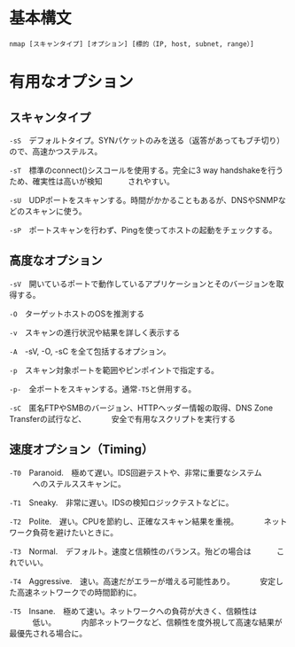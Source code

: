 # 基本構文
```nmap [スキャンタイプ] [オプション] [標的（IP, host, subnet, range）]```

# 有用なオプション
## スキャンタイプ

```-sS```　デフォルトタイプ。SYNパケットのみを送る（返答があってもブチ切り）ので、高速かつステルス。

```-sT```　標準のconnect()シスコールを使用する。完全に3 way handshakeを行うため、確実性は高いが検知
　　　されやすい。

```-sU```　UDPポートをスキャンする。時間がかかることもあるが、DNSやSNMPなどのスキャンに使う。

```-sP```　ポートスキャンを行わず、Pingを使ってホストの起動をチェックする。


## 高度なオプション

```-sV```　開いているポートで動作しているアプリケーションとそのバージョンを取得する。

```-O```　ターゲットホストのOSを推測する

```-v```　スキャンの進行状況や結果を詳しく表示する

```-A```　-sV, -O, -sC を全て包括するオプション。

```-p```　スキャン対象ポートを範囲やピンポイントで指定する。

```-p-```　全ポートをスキャンする。通常```-T5```と併用する。

```-sC```　匿名FTPやSMBのバージョン、HTTPヘッダー情報の取得、DNS Zone Transferの試行など、
　　　安全で有用なスクリプトを実行する
　　　

## 速度オプション（Timing）

```-T0```　Paranoid.　極めて遅い。IDS回避テストや、非常に重要なシステム
　　　へのステルススキャンに。

```-T1```　Sneaky.　非常に遅い。IDSの検知ロジックテストなどに。

```-T2```　Polite.　遅い。CPUを節約し、正確なスキャン結果を重視。
　　　ネットワーク負荷を避けたいときに。

```-T3```　Normal.　デフォルト。速度と信頼性のバランス。殆どの場合は
　　　これでいい。

```-T4```　Aggressive.　速い。高速だがエラーが増える可能性あり。
　　　安定した高速ネットワークでの時間節約に。

```-T5```　Insane.　極めて速い。ネットワークへの負荷が大きく、信頼性は
　　　低い。
　　　内部ネットワークなど、信頼性を度外視して高速な結果が最優先される場合に。